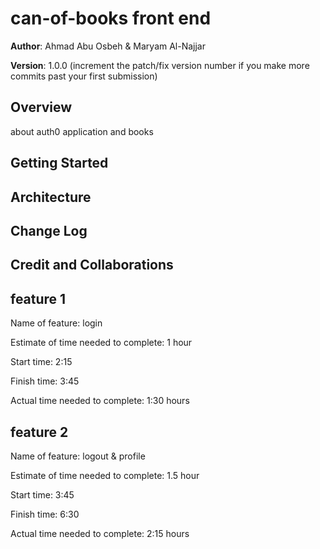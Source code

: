 # can-of-books front end

**Author**: Ahmad Abu Osbeh & Maryam Al-Najjar

**Version**: 1.0.0 (increment the patch/fix version number if you make more commits past your first submission)

## Overview
about auth0 application and books

## Getting Started
<!-- What are the steps that a user must take in order to build this app on their own machine and get it running? -->

## Architecture
<!-- Provide a detailed description of the application design. What technologies (languages, libraries, etc) you're using, and any other relevant design information. -->

## Change Log
<!-- Use this area to document the iterative changes made to your application as each feature is successfully implemented. Use time stamps. Here's an example:

01-01-2001 4:59pm - Application now has a fully-functional express server, with a GET route for the location resource. -->

## Credit and Collaborations
<!-- Give credit (and a link) to other people or resources that helped you build this application. -->

## feature 1
Name of feature: login

Estimate of time needed to complete: 1 hour

Start time: 2:15

Finish time: 3:45

Actual time needed to complete: 1:30 hours

## feature 2
Name of feature: logout & profile

Estimate of time needed to complete: 1.5 hour

Start time: 3:45

Finish time: 6:30

Actual time needed to complete: 2:15 hours